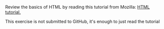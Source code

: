 Review the basics of HTML by reading this tutorial from Mozilla: [HTML tutorial.](https://developer.mozilla.org/en-US/docs/Learn/Getting_started_with_the_web/HTML_basics)

This exercise is not submitted to GitHub, it's enough to just read the tutorial
